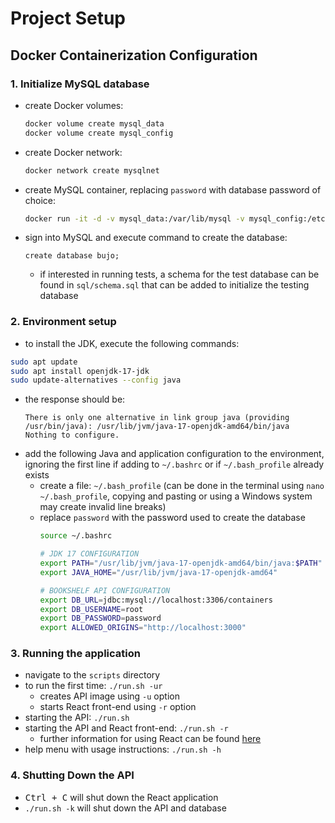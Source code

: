 # Project Setup

## Docker Containerization Configuration

### 1. Initialize MySQL database

  - create Docker volumes:
    ```bash
    docker volume create mysql_data
    docker volume create mysql_config
    ```
  - create Docker network:
    ```bash
    docker network create mysqlnet
    ```
  - create MySQL container, replacing `password` with database password of
    choice:
    ```bash
    docker run -it -d -v mysql_data:/var/lib/mysql -v mysql_config:/etc/mysql/conf.d --network mysqlnet --name mysqlserver -e MYSQL_ROOT_PASSWORD=password -p 3306:3306 mysql
    ```
  - sign into MySQL and execute command to create the database:
    ```
    create database bujo;
    ```
    - if interested in running tests, a schema for the test database can be
      found in `sql/schema.sql` that can be added to initialize the testing
      database

### 2. Environment setup

  - to install the JDK, execute the following commands:
  ```bash
  sudo apt update
  sudo apt install openjdk-17-jdk
  sudo update-alternatives --config java
  ```
  - the response should be:
    ```
    There is only one alternative in link group java (providing /usr/bin/java): /usr/lib/jvm/java-17-openjdk-amd64/bin/java
    Nothing to configure.
    ```
  - add the following Java and application configuration to the environment,
    ignoring the first line if adding to `~/.bashrc` or if `~/.bash_profile`
    already exists
    - create a file: `~/.bash_profile` (can be done in the terminal using
      `nano ~/.bash_profile`, copying and pasting or using a Windows system may
      create invalid line breaks)
    - replace `password` with the password used to create the database
      ```bash
      source ~/.bashrc

      # JDK 17 CONFIGURATION
      export PATH="/usr/lib/jvm/java-17-openjdk-amd64/bin/java:$PATH"
      export JAVA_HOME="/usr/lib/jvm/java-17-openjdk-amd64"

      # BOOKSHELF API CONFIGURATION
      export DB_URL=jdbc:mysql://localhost:3306/containers
      export DB_USERNAME=root
      export DB_PASSWORD=password
      export ALLOWED_ORIGINS="http://localhost:3000"
      ```

### 3. Running the application

  - navigate to the `scripts` directory
- to run the first time: `./run.sh -ur`
  - creates API image using `-u` option
  - starts React front-end using `-r` option
- starting the API: `./run.sh`
- starting the API and React front-end: `./run.sh -r`
  - further information for using React can be found [here](../react-ui/README.md)
- help menu with usage instructions: `./run.sh -h`

### 4. Shutting Down the API

- <kbd>Ctrl + C</kbd> will shut down the React application
- `./run.sh -k` will shut down the API and database
